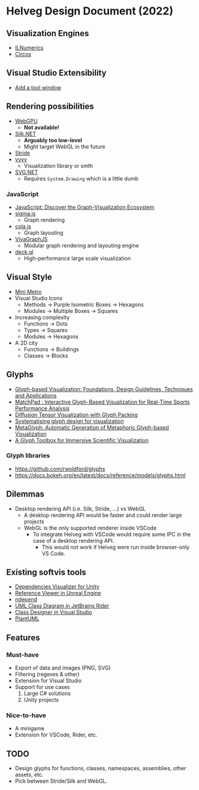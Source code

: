 # Helveg Design Document (2022)

## Visualization Engines

* [ILNumerics](https://ilnumerics.net/visualization-engine.html)
* [Circos](http://circos.ca/)

## Visual Studio Extensibility

* [Add a tool window](https://docs.microsoft.com/en-us/visualstudio/extensibility/adding-a-tool-window?view=vs-2022)

## Rendering possibilities

* [WebGPU](https://developer.chrome.com/docs/web-platform/webgpu/)
  * **Not available!**
* [Silk.NET](https://github.com/dotnet/Silk.NET)
  * **Arguably too low-level**
  * Might target WebGL in the future
* [Stride](https://github.com/stride3d/stride/)
* [vvvv](https://vvvv.org/#)
  * Visualization library or smth
* [SVG.NET](https://github.com/svg-net/SVG)
  * Requires `System.Drawing` which is a little dumb

### JavaScript

* [JavaScript: Discover the Graph-Visualization Ecosystem](https://isquared.digital/blog/2020-03-24-viz-tools-pt2-1/)
* [sigma.js](https://www.sigmajs.org/)
  * Graph rendering
* [cola.js](https://ialab.it.monash.edu/webcola/)
  * Graph layouting
* [VivaGraphJS](https://github.com/anvaka/VivaGraphJS)
  * Modular graph rendering and layouting engine
* [deck.gl](https://deck.gl/)
  * High-performance large scale visualization


## Visual Style

* [Mini Metro](https://dinopoloclub.com/games/mini-metro/)
* Visual Studio Icons
  * Methods -> Purple Isometric Boxes -> Hexagons
  * Modules -> Multiple Boxes -> Squares
* Increasing complexity
  * Functions -> Dots
  * Types -> Squares
  * Modules -> Hexagons
* A 2D city
  * Functions -> Buildings
  * Classes -> Blocks

## Glyphs

* [Glyph-based Visualization: Foundations, Design Guidelines, Techniques and Applications](https://vis.uib.no/wp-content/papercite-data/pdfs/Borgo13GlyphBased.pdf)
* [MatchPad : Interactive Glyph-Based Visualization for Real-Time Sports Performance Analysis](https://www.researchgate.net/publication/262355245_MatchPad_Interactive_Glyph-Based_Visualization_for_Real-Time_Sports_Performance_Analysis)
* [Diffusion Tensor Visualization with Glyph Packing](https://ieeexplore.ieee.org/document/4015499)
* [Systematising glyph design for visualization](https://ora.ox.ac.uk/objects/uuid:b98ccce1-038f-4c0a-a259-7f53dfe06ac7)
* [MetaGlyph: Automatic Generation of Metaphoric Glyph-based Visualization](https://arxiv.org/pdf/2209.05739.pdf)
* [A Glyph Toolbox for Immersive Scientific Visualization](https://math.nist.gov/mcsd/savg/papers/NIST_SAVG_2002103000.pdf)

### Glyph libraries

* https://github.com/rwoldford/glyphs
* https://docs.bokeh.org/en/latest/docs/reference/models/glyphs.html

## Dilemmas

* Desktop rendering API (i.e. Silk, Stride, ...) vs WebGL
  * A desktop rendering API would be faster and could render large projects
  * WebGL is the only supported renderer inside VSCode
    * To integrate Helveg with VSCode would require some IPC in the case of a desktop rendering API.
      * This would not work if Helveg were run inside browser-only VS Code.

## Existing softvis tools

* [Dependencies Visualizer for Unity](https://assetstore.unity.com/packages/tools/utilities/dependencies-visualizer-178326)
* [Reference Viewer in Unreal Engine](https://docs.unrealengine.com/4.27/en-US/Basics/ContentBrowser/ReferenceViewer/)
* [ndepend](https://www.ndepend.com/)
* [UML Class Diagram in JetBrains Rider](https://www.jetbrains.com/help/idea/class-diagram.html)
* [Class Designer in Visual Studio](https://docs.microsoft.com/en-us/visualstudio/ide/class-designer/designing-and-viewing-classes-and-types?view=vs-2022)
* [PlantUML](https://github.com/plantuml/plantuml)

## Features

### Must-have

* Export of data and images (PNG, SVG)
* Filtering (regexes & other)
* Extension for Visual Studio
* Support for use cases
  1. Large C# solutions
  2. Unity projects

### Nice-to-have

* A minigame
* Extension for VSCode, Rider, etc.

## TODO

* Design glyphs for functions, classes, namespaces, assemblies, other assets, etc.
* Pick between Stride/Silk and WebGL.
